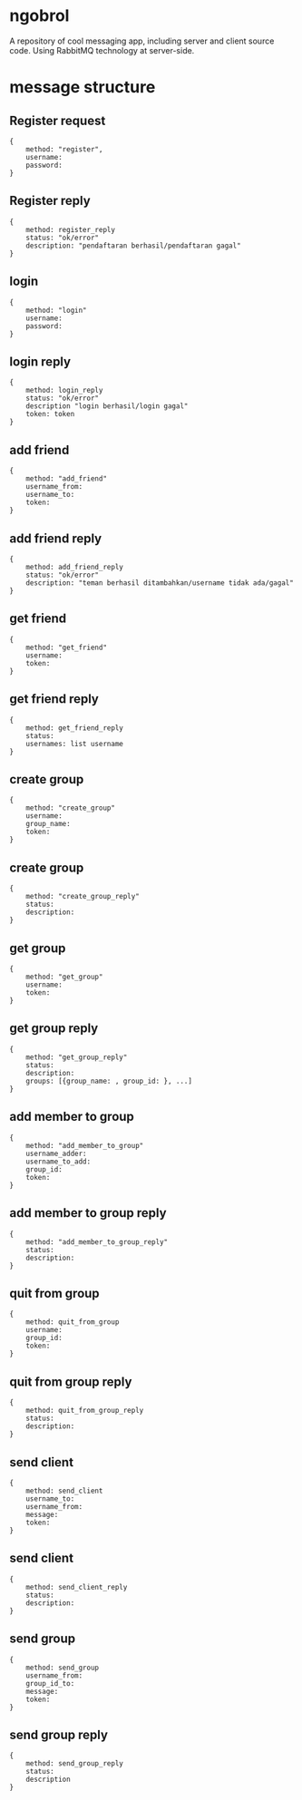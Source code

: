 # ngobrol
A repository of cool messaging app, including server and client source code. Using RabbitMQ technology at server-side.

# message structure

## Register request
```
{
    method: "register",
    username:
    password:
}
```

## Register reply
```
{
    method: register_reply
    status: "ok/error"
    description: "pendaftaran berhasil/pendaftaran gagal"
}
```


## login
```
{
    method: "login"
    username:
    password:
}
```

## login reply
```
{
    method: login_reply
    status: "ok/error"
    description "login berhasil/login gagal"
    token: token
}
```

## add friend
```
{
    method: "add_friend"
    username_from:
    username_to:
    token:
}
```

## add friend reply
```
{
    method: add_friend_reply
    status: "ok/error"
    description: "teman berhasil ditambahkan/username tidak ada/gagal"
}
```

## get friend
```
{
    method: "get_friend"
    username:
    token:
}
```

## get friend reply
```
{
    method: get_friend_reply
    status:
    usernames: list username
}
```

## create group
```
{
    method: "create_group"
    username:
    group_name:
    token:
}
```

## create group
```
{
    method: "create_group_reply"
    status:
    description:
}
```

## get group
```
{
    method: "get_group"
    username:
    token:
}
```

## get group reply
```
{
    method: "get_group_reply"
    status:
    description:
    groups: [{group_name: , group_id: }, ...]
}
```

## add member to group
```
{
    method: "add_member_to_group"
    username_adder:
    username_to_add:
    group_id:
    token:
}
```

## add member to group reply
```
{
    method: "add_member_to_group_reply"
    status:
    description:
}
```

## quit from group
```
{
    method: quit_from_group
    username:
    group_id:
    token:
}
```

## quit from group reply
```
{
    method: quit_from_group_reply
    status:
    description:
}
```

## send client
```
{
    method: send_client
    username_to:
    username_from:
    message:
    token:
}
```

## send client
```
{
    method: send_client_reply
    status:
    description:
}
```

## send group
```
{
    method: send_group
    username_from:
    group_id_to:
    message:
    token:
}
```

## send group reply
```
{
    method: send_group_reply
    status:
    description
}
```
